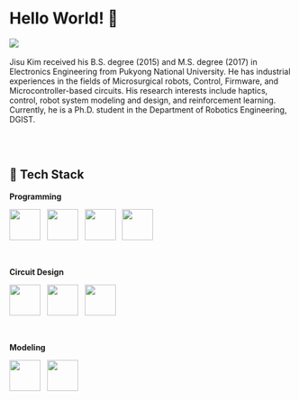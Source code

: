 # Hello World! 👋

<a href="https://embejied.tistory.com"><img src="https://img.shields.io/badge/-BLOG-blue"></a> &nbsp;

Jisu Kim received his B.S. degree (2015) and M.S. degree (2017) in Electronics Engineering from Pukyong National University. He has industrial experiences in the fields of Microsurgical robots, Control, Firmware, and Microcontroller-based circuits. His research interests include haptics, control, robot system modeling and design, and reinforcement learning. Currently, he is a Ph.D. student in the Department of Robotics Engineering, DGIST.

<br>
<br>

## 💪 Tech Stack
**Programming** <p align="left">
  <image src="https://user-images.githubusercontent.com/54715770/149139505-2404e961-4917-490e-b253-ecbac8f99969.png" height="55"> &nbsp; <!-- C -->
  <image src="https://user-images.githubusercontent.com/54715770/149139585-ce6485c6-4f1e-4760-9b71-d1f8c83faf8c.png" height="55"> &nbsp; <!-- C++ -->
  <image src="https://user-images.githubusercontent.com/54715770/149140875-3f715857-0db0-4176-9fea-295f0180d514.png" height="55"> &nbsp; <!-- C# -->
  <image src="https://user-images.githubusercontent.com/54715770/149141255-279c5116-428f-4a6a-9497-7c4f72c3bc89.png" height="55"> &nbsp; <!-- MATLAB -->
</p>
<br>

**Circuit Design** <p align="left">
  <image src="https://user-images.githubusercontent.com/54715770/149139635-80a39bd0-f55c-4cfc-ae68-8d56b2bb4e5f.png" height="55"> &nbsp; <!-- CircuitStudio -->
  <image src="https://user-images.githubusercontent.com/54715770/149139640-1c6d70e8-3a27-4390-b231-91355ac260d4.png" height="55"> &nbsp; <!-- OrCAD -->
  <image src="https://user-images.githubusercontent.com/54715770/149139646-a297766b-e819-4113-b1a2-60067bac4f40.png" height="55"> &nbsp; <!-- KiCAD -->
</p>
<br>

**Modeling** <p align="left">
<image src="https://user-images.githubusercontent.com/54715770/149139650-a33dfa52-d3ef-4b88-9d6d-7b812f6d5d54.png" height="55"> &nbsp; <!-- Inventor -->
<image src="https://user-images.githubusercontent.com/54715770/149139653-a0982566-4c6e-4895-a741-a68952d11290.png" height="55"> &nbsp; <!-- FreeCAD -->
</p>
